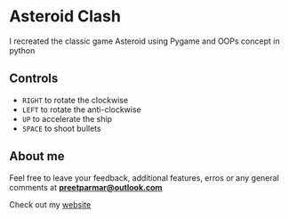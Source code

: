# Asteroid Clash

<!-- <img src="Assets/Images/bluebird-midflap.png" width="40" height="35"/> -->

I recreated the classic game Asteroid using Pygame and OOPs concept in python

<!-- ## Gameplay

![Game Play](/Flappy-Bird/Assets/Images/gameplay.gif) -->

## Controls

- `RIGHT` to rotate the clockwise
- `LEFT` to rotate the anti-clockwise
- `UP` to accelerate the ship
- `SPACE` to shoot bullets

## About me

Feel free to leave your feedback, additional features, erros or any general comments at **preetparmar@outlook.com**

Check out my [website](https://preetparmar.com/)
